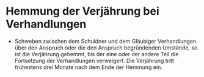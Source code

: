 # Hemmung der Verjährung bei Verhandlungen

- Schweben zwischen dem Schuldner und dem Gläubiger Verhandlungen über den Anspruch oder die den Anspruch begründenden Umstände, so ist die Verjährung gehemmt, bis der eine oder der andere Teil die Fortsetzung der Verhandlungen verweigert. Die Verjährung tritt frühestens drei Monate nach dem Ende der Hemmung ein.

